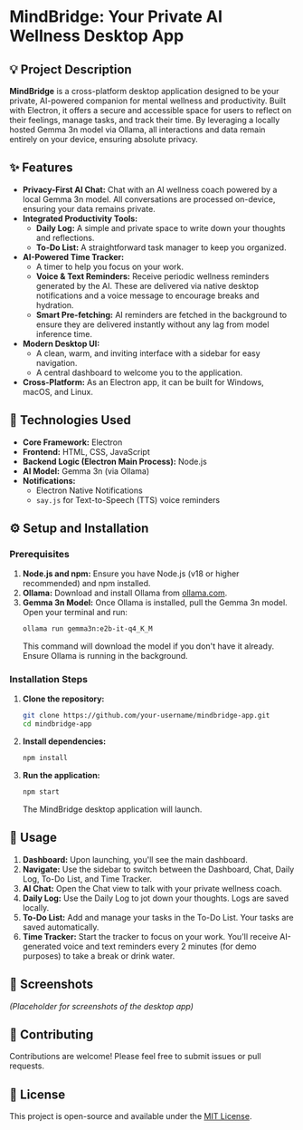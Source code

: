 # MindBridge: Your Private AI Wellness Desktop App

## 💡 Project Description
**MindBridge** is a cross-platform desktop application designed to be your private, AI-powered companion for mental wellness and productivity. Built with Electron, it offers a secure and accessible space for users to reflect on their feelings, manage tasks, and track their time. By leveraging a locally hosted Gemma 3n model via Ollama, all interactions and data remain entirely on your device, ensuring absolute privacy.

## ✨ Features
-   **Privacy-First AI Chat:** Chat with an AI wellness coach powered by a local Gemma 3n model. All conversations are processed on-device, ensuring your data remains private.
-   **Integrated Productivity Tools:**
    -   **Daily Log:** A simple and private space to write down your thoughts and reflections.
    -   **To-Do List:** A straightforward task manager to keep you organized.
-   **AI-Powered Time Tracker:**
    -   A timer to help you focus on your work.
    -   **Voice & Text Reminders:** Receive periodic wellness reminders generated by the AI. These are delivered via native desktop notifications and a voice message to encourage breaks and hydration.
    -   **Smart Pre-fetching:** AI reminders are fetched in the background to ensure they are delivered instantly without any lag from model inference time.
-   **Modern Desktop UI:**
    -   A clean, warm, and inviting interface with a sidebar for easy navigation.
    -   A central dashboard to welcome you to the application.
-   **Cross-Platform:** As an Electron app, it can be built for Windows, macOS, and Linux.

## 🚀 Technologies Used
-   **Core Framework:** Electron
-   **Frontend:** HTML, CSS, JavaScript
-   **Backend Logic (Electron Main Process):** Node.js
-   **AI Model:** Gemma 3n (via Ollama)
-   **Notifications:**
    -   Electron Native Notifications
    -   `say.js` for Text-to-Speech (TTS) voice reminders

## ⚙️ Setup and Installation

### Prerequisites
1.  **Node.js and npm:** Ensure you have Node.js (v18 or higher recommended) and npm installed.
2.  **Ollama:** Download and install Ollama from [ollama.com](https://ollama.com/).
3.  **Gemma 3n Model:** Once Ollama is installed, pull the Gemma 3n model. Open your terminal and run:
    ```bash
    ollama run gemma3n:e2b-it-q4_K_M
    ```
    This command will download the model if you don't have it already. Ensure Ollama is running in the background.

### Installation Steps

1.  **Clone the repository:**
    ```bash
    git clone https://github.com/your-username/mindbridge-app.git
    cd mindbridge-app
    ```
2.  **Install dependencies:**
    ```bash
    npm install
    ```
3.  **Run the application:**
    ```bash
    npm start
    ```
    The MindBridge desktop application will launch.

## 📱 Usage
1.  **Dashboard:** Upon launching, you'll see the main dashboard.
2.  **Navigate:** Use the sidebar to switch between the Dashboard, Chat, Daily Log, To-Do List, and Time Tracker.
3.  **AI Chat:** Open the Chat view to talk with your private wellness coach.
4.  **Daily Log:** Use the Daily Log to jot down your thoughts. Logs are saved locally.
5.  **To-Do List:** Add and manage your tasks in the To-Do List. Your tasks are saved automatically.
6.  **Time Tracker:** Start the tracker to focus on your work. You'll receive AI-generated voice and text reminders every 2 minutes (for demo purposes) to take a break or drink water.

## 📸 Screenshots
*(Placeholder for screenshots of the desktop app)*

## 🤝 Contributing
Contributions are welcome! Please feel free to submit issues or pull requests.

## 📄 License
This project is open-source and available under the [MIT License](LICENSE).
